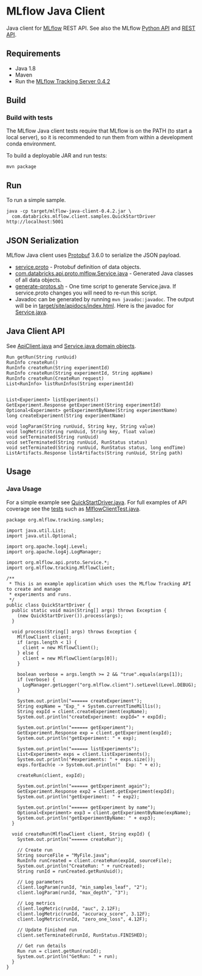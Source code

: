 # MLflow Java Client

Java client for [MLflow](https://mlflow.org) REST API.
See also the MLflow [Python API](https://mlflow.org/docs/latest/python_api/index.html)
and [REST API](https://mlflow.org/docs/latest/rest-api.html).

## Requirements

* Java 1.8
* Maven
* Run the [MLflow Tracking Server 0.4.2](https://mlflow.org/docs/latest/tracking.html#running-a-tracking-server)

## Build

### Build with tests

The MLflow Java client tests require that MLflow is on the PATH (to start a local server),
so it is recommended to run them from within a development conda environment.

To build a deployable JAR and run tests:

```
mvn package
```

## Run

To run a simple sample.
```
java -cp target/mlflow-java-client-0.4.2.jar \
  com.databricks.mlflow.client.samples.QuickStartDriver http://localhost:5001
```

## JSON Serialization

MLflow Java client uses [Protobuf](https://developers.google.com/protocol-buffers/) 3.6.0 to serialize the JSON payload.
* [service.proto](../mlflow/protos/service.proto) - Protobuf definition of data objects.
* [com.databricks.api.proto.mlflow.Service.java](src/main/java/com/databricks/api/proto/mlflow/Service.java) - Generated Java classes of all data objects.
* [generate-protos.sh](generate-protos.sh) - One time script to generate Service.java. If service.proto changes you will need to re-run this script.
* Javadoc can be generated by running ``mvn javadoc:javadoc``. The output will be in [target/site/apidocs/index.html](target/site/apidocs/index.html). 
Here is the javadoc for [Service.java](target/site/apidocs/com/databricks/api/proto/mlflow/Service.html).

## Java Client API

See [ApiClient.java](src/main/java/org/mlflow/client/ApiClient.java) 
and [Service.java domain objects](src/main/java/org/mlflow/api/proto/mlflow/Service.java).

```
Run getRun(String runUuid)
RunInfo createRun()
RunInfo createRun(String experimentId)
RunInfo createRun(String experimentId, String appName)
RunInfo createRun(CreateRun request)
List<RunInfo> listRunInfos(String experimentId)


List<Experiment> listExperiments()
GetExperiment.Response getExperiment(String experimentId)
Optional<Experiment> getExperimentByName(String experimentName)
long createExperiment(String experimentName)

void logParam(String runUuid, String key, String value)
void logMetric(String runUuid, String key, float value)
void setTerminated(String runUuid)
void setTerminated(String runUuid, RunStatus status)
void setTerminated(String runUuid, RunStatus status, long endTime)
ListArtifacts.Response listArtifacts(String runUuid, String path)
```

## Usage

### Java Usage

For a simple example see [QuickStartDriver.java](src/main/java/org/mlflow/tracking/samples/QuickStartDriver.java).
For full examples of API coverage see the [tests](src/test/java/org/mlflow/tracking) such as [MlflowClientTest.java](src/test/java/org/mlflow/tracking/MlflowClientTest.java).

```
package org.mlflow.tracking.samples;

import java.util.List;
import java.util.Optional;

import org.apache.log4j.Level;
import org.apache.log4j.LogManager;

import org.mlflow.api.proto.Service.*;
import org.mlflow.tracking.MlflowClient;

/**
 * This is an example application which uses the MLflow Tracking API to create and manage
 * experiments and runs.
 */
public class QuickStartDriver {
  public static void main(String[] args) throws Exception {
    (new QuickStartDriver()).process(args);
  }

  void process(String[] args) throws Exception {
    MlflowClient client;
    if (args.length < 1) {
      client = new MlflowClient();
    } else {
      client = new MlflowClient(args[0]);
    }

    boolean verbose = args.length >= 2 && "true".equals(args[1]);
    if (verbose) {
      LogManager.getLogger("org.mlflow.client").setLevel(Level.DEBUG);
    }

    System.out.println("====== createExperiment");
    String expName = "Exp_" + System.currentTimeMillis();
    String expId = client.createExperiment(expName);
    System.out.println("createExperiment: expId=" + expId);

    System.out.println("====== getExperiment");
    GetExperiment.Response exp = client.getExperiment(expId);
    System.out.println("getExperiment: " + exp);

    System.out.println("====== listExperiments");
    List<Experiment> exps = client.listExperiments();
    System.out.println("#experiments: " + exps.size());
    exps.forEach(e -> System.out.println("  Exp: " + e));

    createRun(client, expId);

    System.out.println("====== getExperiment again");
    GetExperiment.Response exp2 = client.getExperiment(expId);
    System.out.println("getExperiment: " + exp2);

    System.out.println("====== getExperiment by name");
    Optional<Experiment> exp3 = client.getExperimentByName(expName);
    System.out.println("getExperimentByName: " + exp3);
  }

  void createRun(MlflowClient client, String expId) {
    System.out.println("====== createRun");

    // Create run
    String sourceFile = "MyFile.java";
    RunInfo runCreated = client.createRun(expId, sourceFile);
    System.out.println("CreateRun: " + runCreated);
    String runId = runCreated.getRunUuid();

    // Log parameters
    client.logParam(runId, "min_samples_leaf", "2");
    client.logParam(runId, "max_depth", "3");

    // Log metrics
    client.logMetric(runId, "auc", 2.12F);
    client.logMetric(runId, "accuracy_score", 3.12F);
    client.logMetric(runId, "zero_one_loss", 4.12F);

    // Update finished run
    client.setTerminated(runId, RunStatus.FINISHED);

    // Get run details
    Run run = client.getRun(runId);
    System.out.println("GetRun: " + run);
  }
}
```
